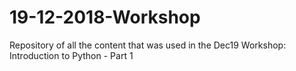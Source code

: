 # 19-12-2018-Workshop
Repository of all the content that was used in the Dec19 Workshop: Introduction to Python - Part 1

